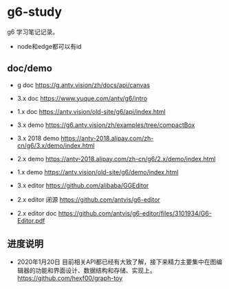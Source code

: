 # g6-study

g6 学习笔记记录。

* node和edge都可以有id

## doc/demo

* g doc <https://g.antv.vision/zh/docs/api/canvas>

* 3.x doc <https://www.yuque.com/antv/g6/intro>
* 1.x doc <https://antv.vision/old-site/g6/api/index.html>

* 3.x demo <https://g6.antv.vision/zh/examples/tree/compactBox>
* 3.x 2018 demo <https://antv-2018.alipay.com/zh-cn/g6/3.x/demo/index.html>
* 2.x demo <https://antv-2018.alipay.com/zh-cn/g6/2.x/demo/index.html>
* 1.x demo <https://antv.vision/old-site/g6/demo/index.html>

* 3.x editor <https://github.com/alibaba/GGEditor>
* 2.x editor 闭源 <https://github.com/antvis/g6-editor>
* 2.x editor doc <https://github.com/antvis/g6-editor/files/3101934/G6-Editor.pdf>

## 进度说明

* 2020年1月20日 目前相关API都已经有大致了解，接下来精力主要集中在图编辑器的功能和界面设计、数据结构和存储、实现上。 <https://github.com/hexf00/graph-toy>
